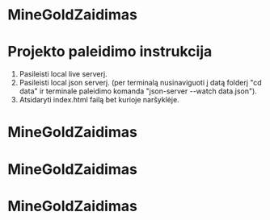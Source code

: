 # MineGoldZaidimas

# Projekto paleidimo instrukcija

1. Pasileisti local live serverį.
2. Pasileisti local json serverį. (per terminalą nusinaviguoti į datą folderį "cd data" ir terminale paleidimo komanda "json-server --watch data.json").
3. Atsidaryti index.html failą bet kurioje naršyklėje.
# MineGoldZaidimas
# MineGoldZaidimas
# MineGoldZaidimas
